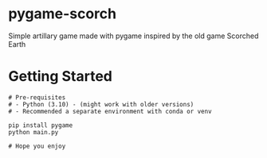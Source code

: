 # pygame-scorch
Simple artillary game made with pygame inspired by the old game Scorched Earth

# Getting Started
```
# Pre-requisites
# - Python (3.10) - (might work with older versions)
# - Recommended a separate environment with conda or venv

pip install pygame
python main.py

# Hope you enjoy
```

